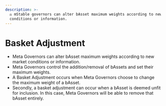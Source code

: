 ```yaml
---
description: >-
  ⚖️ mStable governors can alter bAsset maximum weights according to new market
  conditions or information.
---
```


# Basket Adjustment

* Meta Governors can alter bAsset maximum weights according to new market conditions or information.
* Meta Governors control the addition/removal of bAssets and set their maximum weights.
* A Basket Adjustment occurs when Meta Governors choose to change the maximum weight of a bAsset.
* Secondly, a basket adjustment can occur when a bAsset is deemed unfit for inclusion. In this case, Meta Governors will be able to remove that bAsset entirely.

